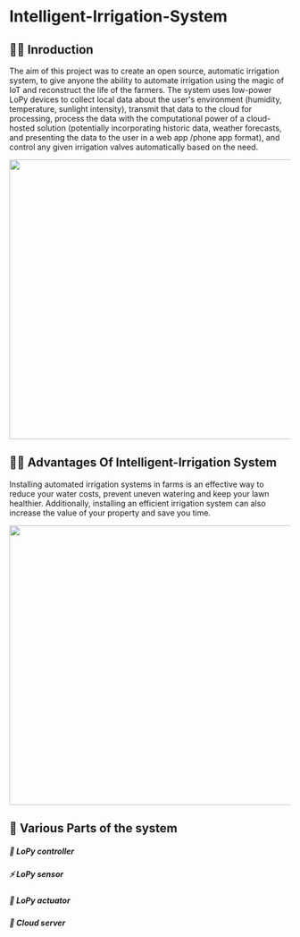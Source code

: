 # Intelligent-Irrigation-System

## 🙌🏻 Inroduction

The aim of this project was to create an open source, automatic irrigation system, to give anyone the ability to automate irrigation using the magic of IoT and reconstruct the life of the farmers.
The system uses low-power LoPy devices to collect local data about the user's environment (humidity, temperature, sunlight intensity), transmit that data to the cloud for processing, process the data with the computational power of a cloud-hosted solution (potentially incorporating historic data, weather forecasts, and presenting the data to the user in a web app /phone app format), and control any given irrigation valves automatically based on the need.

<img align="center" width="800" height="500" src="http://www.dailycivil.com/wp-content/uploads/2018/02/drip-irrigation-system-layout-1.jpg">

## 🙌🏻 Advantages Of Intelligent-Irrigation System

Installing automated irrigation systems in farms is an effective way to reduce your water costs, prevent uneven watering and keep your lawn healthier. Additionally, installing an efficient irrigation system can also increase the value of your property and save you time.

<img align="center" width="800" height="500" src="https://2.wlimg.com/product_images/bc-full/dir_152/4552028/smart-irrigation-fertigation-1503383077-3176067.jpg">

## 🎩 Various Parts of the system
 ##### 🧘 LoPy controller
 ##### ⚡️ LoPy sensor
 ##### 📝 LoPy actuator 
 ##### 🔐 Cloud server
